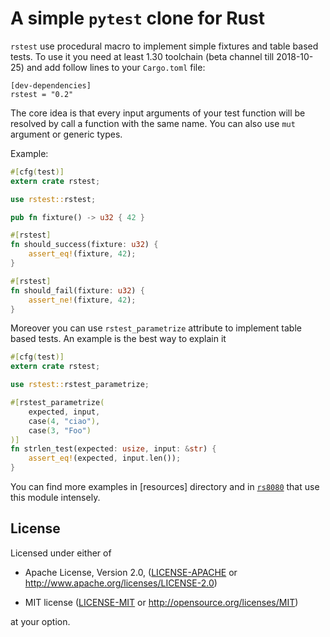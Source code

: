 # A simple `pytest` clone for Rust

`rstest` use procedural macro to implement simple fixtures and table based tests.
To use it you need at least 1.30 toolchain (beta channel till 2018-10-25)
and add follow lines to your `Cargo.toml` file:

```
[dev-dependencies]
rstest = "0.2"
```

The core idea is that every input arguments of your test function will
be resolved by call a function with the same name. You can also use
`mut` argument or generic types.

Example:

```rust
#[cfg(test)]
extern crate rstest;

use rstest::rstest;

pub fn fixture() -> u32 { 42 }

#[rstest]
fn should_success(fixture: u32) {
    assert_eq!(fixture, 42);
}

#[rstest]
fn should_fail(fixture: u32) {
    assert_ne!(fixture, 42);
}
```

Moreover you can use `rstest_parametrize` attribute to implement table
based tests.  An example is the best way to explain it

```rust
#[cfg(test)]
extern crate rstest;

use rstest::rstest_parametrize;

#[rstest_parametrize(
    expected, input,
    case(4, "ciao"),
    case(3, "Foo")
)]
fn strlen_test(expected: usize, input: &str) {
    assert_eq!(expected, input.len());
}
```

You can find more examples in [resources] directory and in [`rs8080`](https://github.com/la10736/rs8080/blob/master/src/cpu/test.rs) that use this module intensely.

## License

Licensed under either of

* Apache License, Version 2.0, ([LICENSE-APACHE](LICENSE-APACHE) or http://www.apache.org/licenses/LICENSE-2.0)

* MIT license ([LICENSE-MIT](LICENSE-MIT) or http://opensource.org/licenses/MIT)

at your option.

